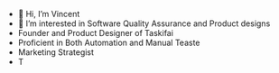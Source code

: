 - 👋 Hi, I’m Vincent
- 👀 I’m interested in Software Quality Assurance and Product designs
- Founder and Product Designer of Taskifai
- Proficient in Both Automation and Manual Teaste
- Marketing Strategist
- T


<!---
Vintolec/Vintolec is a ✨ special ✨ repository because its `README.md` (this file) appears on your GitHub profile.
You can click the Preview link to take a look at your changes.
--->
